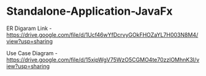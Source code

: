 # Standalone-Application-JavaFx

ER Digaram Link - https://drive.google.com/file/d/1Ucf46wYfDcrvyGOkFHOZaYL7H003N8M4/view?usp=sharing

Use Case Diagram - https://drive.google.com/file/d/15xipWgV75WzO5CGMO4te70zzlOMhnK3I/view?usp=sharing
